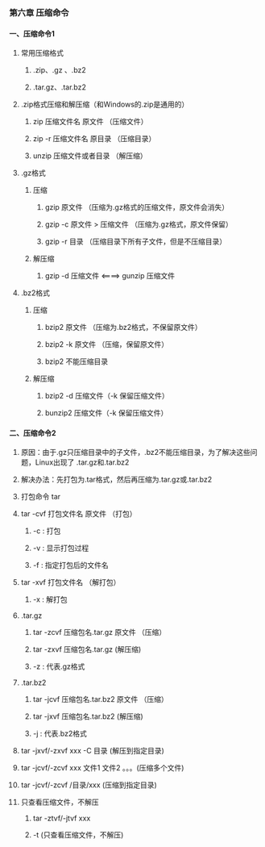 ### 第六章  压缩命令

#### 一、压缩命令1

   1. 常用压缩格式 
   
      1. .zip、.gz 、.bz2
      
      2. .tar.gz、.tar.bz2
      
   2. .zip格式压缩和解压缩（和Windows的.zip是通用的）
       
      1. zip  压缩文件名  原文件  （压缩文件）
      
      2. zip  -r  压缩文件名  原目录  （压缩目录）
      
      3. unzip 压缩文件或者目录   （解压缩）
      
   3. .gz格式
   
      1. 压缩
      
         1. gzip 原文件 （压缩为.gz格式的压缩文件，原文件会消失）
         
         2. gzip -c 原文件 > 压缩文件 （压缩为.gz格式，原文件保留）
         
         3. gzip -r 目录  （压缩目录下所有子文件，但是不压缩目录）
         
      2. 解压缩
      
         1. gzip -d 压缩文件   <====>  gunzip 压缩文件
         
   4. .bz2格式
   
      1. 压缩
      
         1. bzip2 原文件 （压缩为.bz2格式，不保留原文件）
         
         2. bzip2 -k 原文件 （压缩，保留原文件）
         
         3. bzip2  不能压缩目录
         
      2. 解压缩
      
         1. bzip2  -d  压缩文件（-k 保留压缩文件）
         
         2. bunzip2  压缩文件（-k 保留压缩文件）
         
#### 二、压缩命令2

  1. 原因：由于.gz只压缩目录中的子文件，.bz2不能压缩目录，为了解决这些问题，Linux出现了 .tar.gz和.tar.bz2
  
  2. 解决办法：先打包为.tar格式，然后再压缩为.tar.gz或.tar.bz2
  
  3. 打包命令 tar
   
  4. tar -cvf 打包文件名  原文件  （打包）
  
     1. -c : 打包
     
     2. -v : 显示打包过程
     
     3. -f : 指定打包后的文件名
     
  5. tar -xvf 打包文件名  （解打包）
     
     1. -x : 解打包
     
  6. .tar.gz
  
     1. tar -zcvf 压缩包名.tar.gz 原文件 （压缩）
     
     2. tar -zxvf 压缩包名.tar.gz  (解压缩)
     
     3. -z : 代表.gz格式
     
  7. .tar.bz2
    
       1. tar -jcvf 压缩包名.tar.bz2 原文件 （压缩）
       
       2. tar -jxvf 压缩包名.tar.bz2  (解压缩)
       
       3. -j : 代表.bz2格式 
         
  8. tar -jxvf/-zxvf xxx  -C 目录 (解压到指定目录)
  
  9. tar -jcvf/-zcvf xxx 文件1  文件2 。。。(压缩多个文件)
  
  10. tar -jcvf/-zcvf  /目录/xxx  (压缩到指定目录)
  
  11. 只查看压缩文件，不解压
  
      1. tar -ztvf/-jtvf  xxx
      
      2. -t (只查看压缩文件，不解压)
      
      
     
     
  
  
         